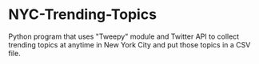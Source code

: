 # NYC-Trending-Topics
Python program that uses "Tweepy" module and Twitter API to collect trending topics at anytime in New York City and put those topics in a CSV file.
